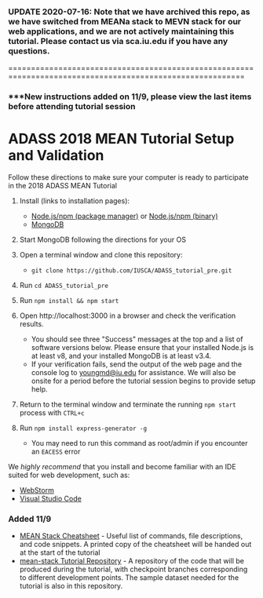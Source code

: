 ### UPDATE 2020-07-16: Note that we have archived this repo, as we have switched from MEANa stack to MEVN stack for our web applications, and we are not actively maintaining this tutorial. Please contact us via sca.iu.edu if you have any questions.

==========================================================================================================

### ***New instructions added on 11/9, please view the last items before attending tutorial session

# ADASS 2018 MEAN Tutorial Setup and Validation

Follow these directions to make sure your computer is ready to participate in the 2018 ADASS MEAN Tutorial

1. Install (links to installation pages):
   * [Node.js/npm (package manager)](https://nodejs.org/en/download/package-manager/) or [Node.js/npm (binary)](https://nodejs.org/en/download/)
   * [MongoDB](https://docs.mongodb.com/manual/administration/install-community/)
  
2. Start MongoDB following the directions for your OS
3. Open a terminal window and clone this repository:
   * `git clone https://github.com/IUSCA/ADASS_tutorial_pre.git`
  
4. Run `cd ADASS_tutorial_pre`
5. Run `npm install && npm start`
6. Open http://localhost:3000 in a browser and check the verification results.  
   * You should see three "Success" messages at the top and a list of software versions below.  Please ensure that your installed Node.js is at least v8, and your installed MongoDB is at least v3.4.
   * If your verification fails, send the output of the web page and the console log to [youngmd@iu.edu](mailto:youngmd@iu.edu?subject=ADASS%20Tutorial%202018) for assistance.  We will also be onsite for a period before the tutorial session begins to provide setup help.
 
7. Return to the terminal window and terminate the running `npm start` process with `CTRL+c`
8. Run `npm install express-generator -g`
   * You may need to run this command as root/admin if you encounter an `EACESS` error 
   

We *highly recommend* that you install and become familiar with an IDE suited for web development, such as:

*  [WebStorm](https://www.jetbrains.com/webstorm/)
*  [Visual Studio Code](https://code.visualstudio.com/)


###  Added 11/9
*  [MEAN Stack Cheatsheet](https://docs.google.com/document/d/1mv8JhqXlggjaWaHEIa6vSQStE2_4Nn5Cxk_ksHihaQ0/edit?usp=sharing) - Useful list of commands, file descriptions, and code snippets.  A printed copy of the cheatsheet will be handed out at the start of the tutorial
*  [mean-stack Tutorial Repository](https://github.com/IUSCA/mean-stack) - A repository of the code that will be produced during the tutorial, with checkpoint branches corresponding to different development points.  The sample dataset needed for the tutorial is also in this repository.

